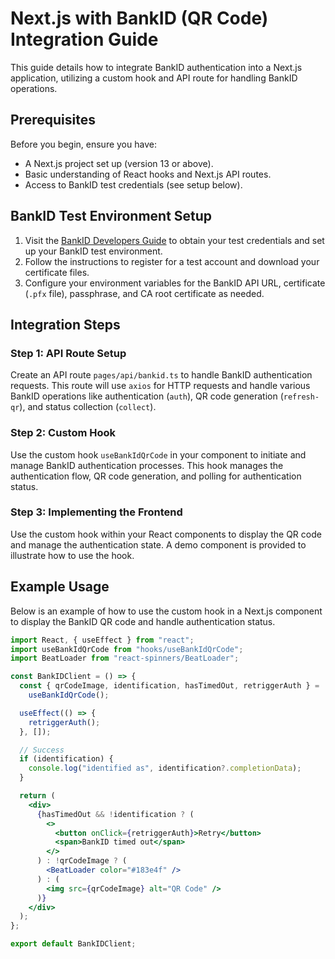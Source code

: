 # Next.js with BankID (QR Code) Integration Guide

This guide details how to integrate BankID authentication into a Next.js application, utilizing a custom hook and API route for handling BankID operations.

## Prerequisites

Before you begin, ensure you have:

- A Next.js project set up (version 13 or above).
- Basic understanding of React hooks and Next.js API routes.
- Access to BankID test credentials (see setup below).

## BankID Test Environment Setup

1. Visit the [BankID Developers Guide](https://www.bankid.com/utvecklare/guider) to obtain your test credentials and set up your BankID test environment.
2. Follow the instructions to register for a test account and download your certificate files.
3. Configure your environment variables for the BankID API URL, certificate (`.pfx` file), passphrase, and CA root certificate as needed.

## Integration Steps

### Step 1: API Route Setup

Create an API route `pages/api/bankid.ts` to handle BankID authentication requests. This route will use `axios` for HTTP requests and handle various BankID operations like authentication (`auth`), QR code generation (`refresh-qr`), and status collection (`collect`).

### Step 2: Custom Hook

Use the custom hook `useBankIdQrCode` in your component to initiate and manage BankID authentication processes. This hook manages the authentication flow, QR code generation, and polling for authentication status.

### Step 3: Implementing the Frontend

Use the custom hook within your React components to display the QR code and manage the authentication state. A demo component is provided to illustrate how to use the hook.

## Example Usage

Below is an example of how to use the custom hook in a Next.js component to display the BankID QR code and handle authentication status.

```jsx
import React, { useEffect } from "react";
import useBankIdQrCode from "hooks/useBankIdQrCode";
import BeatLoader from "react-spinners/BeatLoader";

const BankIDClient = () => {
  const { qrCodeImage, identification, hasTimedOut, retriggerAuth } =
    useBankIdQrCode();

  useEffect(() => {
    retriggerAuth();
  }, []);

  // Success
  if (identification) {
    console.log("identified as", identification?.completionData);
  }

  return (
    <div>
      {hasTimedOut && !identification ? (
        <>
          <button onClick={retriggerAuth}>Retry</button>
          <span>BankID timed out</span>
        </>
      ) : !qrCodeImage ? (
        <BeatLoader color="#183e4f" />
      ) : (
        <img src={qrCodeImage} alt="QR Code" />
      )}
    </div>
  );
};

export default BankIDClient;
```
